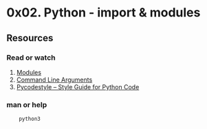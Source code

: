 # 0x02. Python - import & modules

## Resources

### Read or watch

1. [Modules](https://docs.python.org/3/tutorial/modules.html)
2. [Command Line Arguments](https://docs.python.org/3/tutorial/stdlib.html#command-line-arguments)
3. [Pycodestyle – Style Guide for Python Code](https://pypi.org/project/pycodestyle/)

### man or help

```bash
    python3
```

